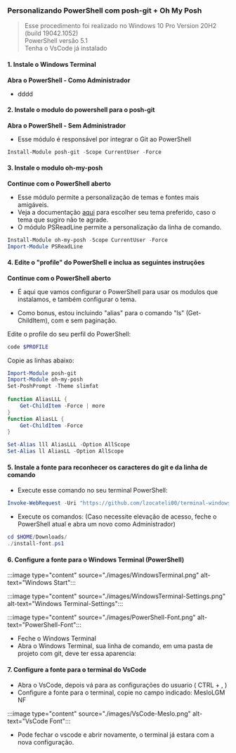 ### Personalizando PowerShell com posh-git + Oh My Posh

>Esse procedimento foi realizado no Windows 10 Pro Version 20H2 (build 19042.1052)   
PowerShell versão 5.1  
Tenha o VsCode já instalado   

#### 1. Instale o Windows Terminal ####   
**Abra o PowerShell - Como Administrador**

- dddd

#### 2. Instale o modulo do powershell para o posh-git ####  
**Abra o PowerShell - Sem Administrador**

- Esse módulo é responsável por integrar o Git ao PowerShell   

```powershell
Install-Module posh-git -Scope CurrentUser -Force
```

#### 3. Instale o modulo oh-my-posh ####   
**Continue com o PowerShell aberto**

- Esse módulo permite a personalização de temas e fontes mais amigáveis.   
- Veja a documentação [aqui](https://ohmyposh.dev/docs/) para escolher seu tema preferido, caso o tema que sugiro não te agrade.   
- O módulo PSReadLine permite a personalização da linha de comando.

```powershell
Install-Module oh-my-posh -Scope CurrentUser -Force
Import-Module PSReadLine
```

#### 4. Edite o "profile" do PowerShell e inclua as seguintes instruções ###   
**Continue com o PowerShell aberto**   

- É aqui que vamos configurar o PowerShell para usar os modulos que instalamos, e também configurar o tema.   

- Como bonus, estou incluindo "alias" para o comando "ls" (Get-ChildItem), com e sem paginação.   

Edite o profile do seu perfil do PowerShell: 

```powershell
code $PROFILE
```
Copie as linhas abaixo:

```powershell
Import-Module posh-git   
Import-Module oh-my-posh   
Set-PoshPrompt -Theme slimfat  
 
function AliasLLL {
    Get-ChildItem -Force | more
}
function AliasLL {
    Get-ChildItem -Force
}

Set-Alias lll AliasLLL -Option AllScope
Set-Alias ll AliasLL -Option AllScope
```
#### 5. Instale a fonte para reconhecer os caracteres do git e da linha de comando ####  
- Execute esse comando no seu terminal PowerShell:

```powershell
Invoke-WebRequest -Uri "https://github.com/lzocateli00/terminal-windows/blob/main/install-font.ps1" -OutFile "$($HOME)/Downloads/install-font.ps1"
```
- Execute os comandos: (Caso necessite elevação de acesso, feche o PowerShell atual e abra um novo como Administrador)

```powershell
cd $HOME/Downloads/
./install-font.ps1
```
#### 6. Configure a fonte para o Windows Terminal (PowerShell) ####  

:::image type="content" source="./images/WindowsTerminal.png" alt-text="Windows Start":::

:::image type="content" source="./images/WindowsTerminal-Settings.png" alt-text="Windows Terminal-Settings":::

:::image type="content" source="./images/PowerShell-Font.png" alt-text="PowerShell-Font":::

- Feche o Windows Terminal
- Abra o Windows Terminal, sua linha de comando, em uma pasta de projeto com git, deve ter essa aparencia:

 #### 7. Configure a fonte para o terminal do VsCode ####  

- Abra o VsCode, depois vá para as configurações do usuario ( CTRL + , )
- Configure a fonte para o terminal, copie no campo indicado: MesloLGM NF   

:::image type="content" source="./images/VsCode-Meslo.png" alt-text="VsCode Font":::

- Pode fechar o vscode e abrir novamente, o terminal já estara com a nova configuração.
